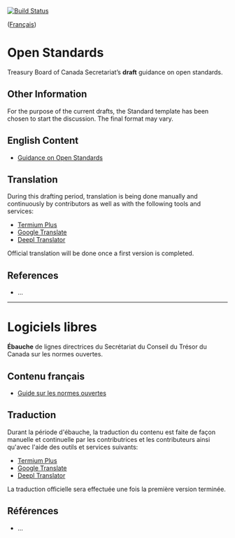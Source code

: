 [![Build Status](https://travis-ci.com/canada-ca/open-standards-normes-ouvertes.svg?branch=master)](https://travis-ci.com/canada-ca/open-standards-normes-ouvertes)

([Français](#normes-ouvertes))

# Open Standards

Treasury Board of Canada Secretariat’s **draft** guidance on open standards.

## Other Information

For the purpose of the current drafts, the Standard template has been chosen to start the discussion. The final format may vary.

## English Content

* [Guidance on Open Standards](en/open-standards.md)

## Translation

During this drafting period, translation is being done manually and continuously by contributors as well as with the following tools and services:

* [Termium Plus](http://www.btb.termiumplus.gc.ca/)
* [Google Translate](https://translate.google.com/)
* [Deepl Translator](https://www.deepl.com/translator)

Official translation will be done once a first version is completed.

## References

* ...

---

# Logiciels libres

**Ébauche** de lignes directrices du Secrétariat du Conseil du Trésor du Canada sur les normes ouvertes.

## Contenu français

* [Guide sur les normes ouvertes](fr/normes-ouvertes.md)

## Traduction

Durant la période d'ébauche, la traduction du contenu est faite de façon manuelle et continuelle par les contributrices et les contributeurs ainsi qu'avec l'aide des outils et services suivants:

* [Termium Plus](http://www.btb.termiumplus.gc.ca/)
* [Google Translate](https://translate.google.com/)
* [Deepl Translator](https://www.deepl.com/translator)

La traduction officielle sera effectuée une fois la première version terminée.

## Références

* ...
